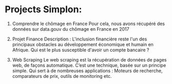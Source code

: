 # Projects Simplon: 

1. Comprendre le chômage en France
  Pour cela, nous avons récupéré des données sur data.gouv du chômage en France en 2017


2. Projet Finance
  Description : L'inclusion financière reste l'un des principaux obstacles au développement économique et humain en Afrique.
  Qui est le plus susceptible d'avoir un compte bancaire ?

3. Web Scraping 
  Le web scraping est la récupération de données de pages web, de façons automatique. C’est une technique, basée sur un principe simple. Qui sert à de nombreuses applications : Moteurs de recherche, comparateurs de prix, outils de monitoring etc.
